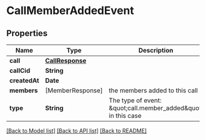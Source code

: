 # CallMemberAddedEvent

## Properties
Name | Type | Description | Notes
------------ | ------------- | ------------- | -------------
**call** | [**CallResponse**](CallResponse.md) |  | 
**callCid** | **String** |  | 
**createdAt** | **Date** |  | 
**members** | [MemberResponse] | the members added to this call | 
**type** | **String** | The type of event: \&quot;call.member_added\&quot; in this case | [default to "call.member_added"]

[[Back to Model list]](../README.md#documentation-for-models) [[Back to API list]](../README.md#documentation-for-api-endpoints) [[Back to README]](../README.md)


